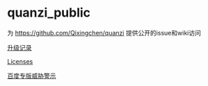 # quanzi_public
为 https://github.com/Qixingchen/quanzi 提供公开的issue和wiki访问

[升级记录](https://github.com/Qixingchen/quanzi_public/wiki/%E5%8D%87%E7%BA%A7%E8%AE%B0%E5%BD%95)

[Licenses](https://github.com/Qixingchen/quanzi_public/wiki/License)

[百度专版威胁警示](https://github.com/Qixingchen/quanzi_public/wiki/evil_baidu_SDK)
